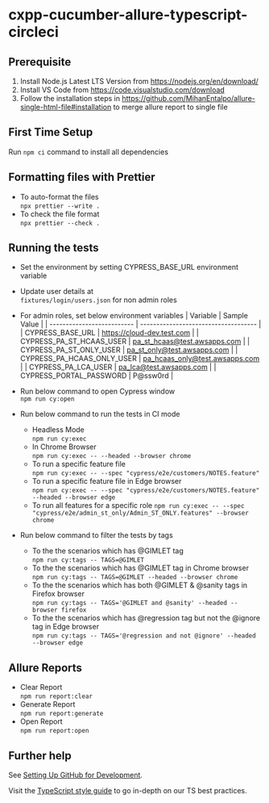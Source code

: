 # cxpp-cucumber-allure-typescript-circleci

## Prerequisite

1. Install Node.js Latest LTS Version from https://nodejs.org/en/download/
2. Install VS Code from https://code.visualstudio.com/download
3. Follow the installation steps in https://github.com/MihanEntalpo/allure-single-html-file#installation to merge allure report to single file

## First Time Setup

Run `npm ci` command to install all dependencies

## Formatting files with Prettier

-   To auto-format the files <br /> `npx prettier --write .`
-   To check the file format <br /> `npx prettier --check .`

## Running the tests

-   Set the environment by setting CYPRESS_BASE_URL environment variable
-   Update user details at <br /> `fixtures/login/users.json` for non admin roles
-   For admin roles, set below environment variables
	| Variable                   | Sample Value                         |
	| -------------------------- | ------------------------------------ |
	| CYPRESS_BASE_URL           | https://cloud-dev.test.com        |
	| CYPRESS_PA_ST_HCAAS_USER   | pa_st_hcaas@test.awsapps.com       |
	| CYPRESS_PA_ST_ONLY_USER    | pa_st_only@test.awsapps.com        |
	| CYPRESS_PA_HCAAS_ONLY_USER | pa_hcaas_only@test.awsapps.com     |
	| CYPRESS_PA_LCA_USER 		 | pa_lca@test.awsapps.com     		|
	| CYPRESS_PORTAL_PASSWORD    | P@ssw0rd                             |
-   Run below command to open Cypress window <br /> `npm run cy:open`
-   Run below command to run the tests in CI mode

    -   Headless Mode <br /> `npm run cy:exec`
    -   In Chrome Browser <br /> `npm run cy:exec -- --headed --browser chrome`
    -   To run a specific feature file <br />
        `npm run cy:exec -- --spec "cypress/e2e/customers/NOTES.feature"`
    -   To run a specific feature file in Edge browser <br />
        `npm run cy:exec -- --spec "cypress/e2e/customers/NOTES.feature" --headed --browser edge`
	-   To run all features for a specific role
		`npm run cy:exec -- --spec "cypress/e2e/admin_st_only/Admin_ST_ONLY.features" --browser chrome`
-   Run below command to filter the tests by tags
    -   To the the scenarios which has @GIMLET tag <br />
        `npm run cy:tags -- TAGS=@GIMLET`
    -   To the the scenarios which has @GIMLET tag in Chrome browser <br />
        `npm run cy:tags -- TAGS=@GIMLET --headed --browser chrome`
    -   To the the scenarios which has both @GIMLET & @sanity tags in Firefox
        browser <br />
        `npm run cy:tags -- TAGS='@GIMLET and @sanity' --headed --browser firefox`
    -   To the the scenarios which has @regression tag but not the @ignore tag
        in Edge browser <br />
        `npm run cy:tags -- TAGS='@regression and not @ignore' --headed --browser edge`

## Allure Reports

-   Clear Report <br /> `npm run report:clear`
-   Generate Report <br /> `npm run report:generate`
-   Open Report <br /> `npm run report:open`

## Further help

See
[Setting Up GitHub for Development](https://confluence-eng-sjc1.cisco.com/conf/display/CXFEE/Setting+up+GitHub+for+development#SettingupGitHubfordevelopment-7.SettingupauthorizationtoaccessnewNPMregistry).

Visit the [TypeScript style guide](https://ts.dev/style) to go in-depth on our
TS best practices.
